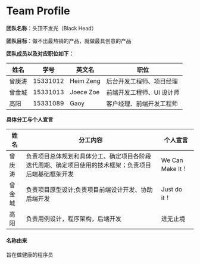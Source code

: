 # Team Profile
**团队名称**：头顶不发光（Black Head）

**团队目标**：做不出最热销的产品，就做最具创意的产品

**团队成员以及对应职位如下：**

|姓名|学号|英文名|职位|
|---|---|---|---|
|曾庚涛|15331012|Heim Zeng|后台开发工程师、项目经理|
|曾金城|15331013|Joece Zoe|前端开发工程师、UI 设计师|
|高阳|15331089|Gaoy|客户经理、前端开发工程师|

**具体分工与个人宣言**

| 姓名 | 分工内容 | 个人宣言 |
| ---- | -------- | -------- |
| 曾庚涛 | 负责项目总体规划和具体分工、确定项目各阶段迭代周期、确定项目使用的技术框架；负责项目后端基础框架开发 | We Can Make It！ |
| 曾金城 | 负责项目原型设计;负责项目前端设计开发、协助后端开发 | Just do it！ |
|高阳|负责用例设计，程序架构，后端开发|进无止境 |

#### 名称由来
旨在做健康的程序员
